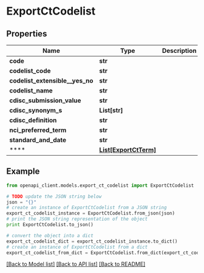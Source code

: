 # ExportCtCodelist


## Properties
Name | Type | Description | Notes
------------ | ------------- | ------------- | -------------
**code** | **str** |  | [optional] 
**codelist_code** | **str** |  | [optional] 
**codelist_extensible__yes_no** | **str** |  | [optional] 
**codelist_name** | **str** |  | [optional] 
**cdisc_submission_value** | **str** |  | [optional] 
**cdisc_synonym_s** | **List[str]** |  | [optional] 
**cdisc_definition** | **str** |  | [optional] 
**nci_preferred_term** | **str** |  | [optional] 
**standard_and_date** | **str** |  | [optional] 
**** | [**List[ExportCtTerm]**](ExportCtTerm.md) |  | [optional] 

## Example

```python
from openapi_client.models.export_ct_codelist import ExportCtCodelist

# TODO update the JSON string below
json = "{}"
# create an instance of ExportCtCodelist from a JSON string
export_ct_codelist_instance = ExportCtCodelist.from_json(json)
# print the JSON string representation of the object
print ExportCtCodelist.to_json()

# convert the object into a dict
export_ct_codelist_dict = export_ct_codelist_instance.to_dict()
# create an instance of ExportCtCodelist from a dict
export_ct_codelist_from_dict = ExportCtCodelist.from_dict(export_ct_codelist_dict)
```
[[Back to Model list]](../README.md#documentation-for-models) [[Back to API list]](../README.md#documentation-for-api-endpoints) [[Back to README]](../README.md)


